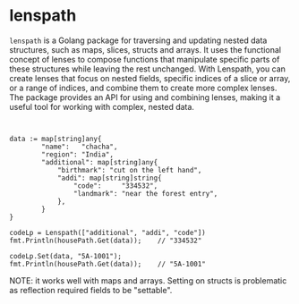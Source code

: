 # lenspath

`lenspath` is a Golang package for traversing and updating nested data structures, such as maps, slices, structs and arrays. It uses the functional concept of lenses to compose functions that manipulate specific parts of these structures while leaving the rest unchanged. With Lenspath, you can create lenses that focus on nested fields, specific indices of a slice or array, or a range of indices, and combine them to create more complex lenses. The package provides an API for using and combining lenses, making it a useful tool for working with complex, nested data.


```golang


data := map[string]any{
		"name":   "chacha",
		"region": "India",
		"additional": map[string]any{
			"birthmark": "cut on the left hand",
			"addi": map[string]string{
				"code":     "334532",
				"landmark": "near the forest entry",
			},
        }
}

codeLp = Lenspath(["additional", "addi", "code"])
fmt.Println(housePath.Get(data));    // "334532"

codeLp.Set(data, "5A-1001");
fmt.Println(housePath.Get(data));    // "5A-1001"
```


NOTE: it works well with maps and arrays. Setting on structs is problematic as reflection required fields to be "settable".  
